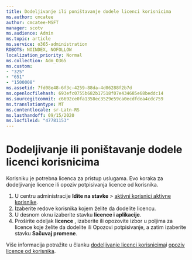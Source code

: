 ```yaml
---
title: Dodeljivanje ili poništavanje dodele licenci korisnicima
ms.author: cmcatee
author: cmcatee-MSFT
manager: scotv
ms.audience: Admin
ms.topic: article
ms.service: o365-administration
ROBOTS: NOINDEX, NOFOLLOW
localization_priority: Normal
ms.collection: Adm_O365
ms.custom:
- "325"
- "651"
- "1500008"
ms.assetid: 7fd08e48-6f3c-4259-88da-4d06288f2b7d
ms.openlocfilehash: 693efc0755b682b17518f07e434685e68beddc14
ms.sourcegitcommit: c6692ce0fa1358ec3529e59ca0ecdfdea4cdc759
ms.translationtype: MT
ms.contentlocale: sr-Latn-RS
ms.lasthandoff: 09/15/2020
ms.locfileid: "47781153"
---
```

# <a name="assign-or-unassign-licenses-to-users"></a>Dodeljivanje ili poništavanje dodele licenci korisnicima

Korisniku je potrebna licenca za pristup uslugama. Evo koraka za dodeljivanje licence ili opoziv potpisivanja licence od korisnika.
  
1. U centru administracije **Idite na stavke** \> [aktivni korisnici aktivne korisnike](https://go.microsoft.com/fwlink/p/?linkid=834822).
2. Izaberite redove korisnika kojem želite da dodelite licencu.
3. U desnom oknu izaberite stavku **licence i aplikacije**.
4. Proširite odeljak **licence** , izaberite ili opozovite izbor u poljima za licence koje želite da dodelite ili Opozovi potpisivanje, a zatim izaberite stavku **Sačuvaj promene**.

Više informacija potražite u članku [dodeljivanje licenci korisnicima](https://docs.microsoft.com/microsoft-365/admin/manage/assign-licenses-to-users)i [opoziv licence od korisnika](https://docs.microsoft.com/microsoft-365/admin/manage/remove-licenses-from-users).